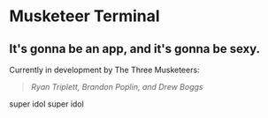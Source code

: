 # Musketeer Terminal

## It's gonna be an app, and it's gonna be sexy.

Currently in development by The Three Musketeers:
> *Ryan Triplett,*
*Brandon Poplin,*
*and Drew Boggs*

super idol 
super idol
